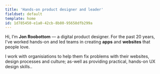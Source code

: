 ```yaml
---
title: 'Hands-on product designer and leader'
fieldset: default
template: home
id: 1d785450-e1a0-42cb-8b80-95658dfb299a
---
```

Hi, I’m **Jon Roobottom** — a digital product designer. For the past 20 years, I've worked hands-on and led teams in creating **apps** and **websites** that people love. 

I work with organisiations to help them fix problems with their websites, design processes and culture; as-well as providing practical, hands-on UX design skills..